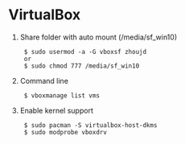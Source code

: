 VirtualBox
==========

1. Share folder with auto mount (/media/sf_win10)
   
        $ sudo usermod -a -G vboxsf zhoujd
        or
        $ sudo chmod 777 /media/sf_win10


2. Command line

        $ vboxmanage list vms
        

3. Enable kernel support

        $ sudo pacman -S virtualbox-host-dkms
        $ sudo modprobe vboxdrv
